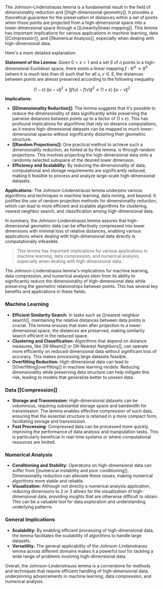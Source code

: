 The Johnson-Lindenstrauss lemma is a fundamental result in the field of dimensionality reduction and [[high-dimensional geometry]]. It provides a theoretical guarantee for the preservation of distances within a set of points when those points are projected from a high-dimensional space into a lower-dimensional space through a [[Linearity|linear mapping]]. This lemma has important implications for various applications in machine learning, data [[Compression]], and [[Numerical Analysis]], especially when dealing with high-dimensional data.

Here's a more detailed explanation:

**Statement of the Lemma:**
Given $0 < \varepsilon < 1$ and a set $S$ of $n$ points in a high-dimensional Euclidean space, there exists a linear mapping $f: \mathbb{R}^d \rightarrow \mathbb{R}^k$ (where $k$ is much less than $d$) such that for all $u, v \in S$, the distances between points are almost preserved according to the following inequality:

$$
(1-\varepsilon) \cdot \|u - v\|^2 \leq \|f(u) - f(v)\|^2 \leq (1+\varepsilon) \cdot \|u - v\|^2
$$

**Implications:**
- **[[Dimensionality Reduction]]:** The lemma suggests that it's possible to reduce the dimensionality of data significantly while preserving the pairwise distances between points up to a factor of $(1 \pm \varepsilon)$. This has profound implications for algorithms that rely on distance computations, as it means high-dimensional datasets can be mapped to much lower-dimensional spaces without significantly distorting their geometric structure.
- **[[Random Projections]]:** One practical method to achieve such a dimensionality reduction, as hinted at by the lemma, is through random projections. This involves projecting the high-dimensional data onto a randomly selected subspace of the desired lower dimension.
- **Efficiency and Scalability:** By reducing the dimensionality of data, computational and storage requirements are significantly reduced, making it feasible to process and analyze large-scale high-dimensional datasets.

**Applications:**
The Johnson-Lindenstrauss lemma underpins various algorithms and techniques in machine learning, data mining, and beyond. It justifies the use of random projection methods for dimensionality reduction, which can lead to more efficient and scalable algorithms for clustering, nearest neighbor search, and classification among high-dimensional data.

In summary, the Johnson-Lindenstrauss lemma assures that high-dimensional geometric data can be effectively compressed into lower dimensions with minimal loss of relative distances, enabling various applications where dealing with high-dimensional data directly is computationally infeasible.

> This lemma has important implications for various applications in machine learning, data compression, and numerical analysis, especially when dealing with high-dimensional data.

The Johnson-Lindenstrauss lemma's implications for machine learning, data compression, and numerical analysis stem from its ability to significantly reduce the dimensionality of high-dimensional data while preserving the geometric relationships between points. This has several key benefits and applications in these fields:

### Machine Learning

- **Efficient Similarity Search:** In tasks such as [[nearest neighbor search]], maintaining the relative distances between data points is crucial. The lemma ensures that even after projection to a lower-dimensional space, the distances are preserved, making similarity search efficient in the reduced space.
- **Clustering and Classification:** Algorithms that depend on distance measures, like [[K-Means]] or [[K-Nearest Neighbors]], can operate more efficiently on reduced-dimensional data without significant loss of accuracy. This makes processing large datasets feasible.
- **Overfitting Reduction:** High-dimensional data can lead to [[Overfitting|overfitting]] in machine learning models. Reducing dimensionality while preserving data structure can help mitigate this risk, leading to models that generalize better to unseen data.

### Data [[Compression]]

- **Storage and Transmission:** High-dimensional datasets can be voluminous, requiring substantial storage space and bandwidth for transmission. The lemma enables effective compression of such data, ensuring that the essential structure is retained in a more compact form, facilitating storage and transmission.
- **Fast Processing:** Compressed data can be processed more quickly, improving the performance of data analysis and manipulation tasks. This is particularly beneficial in real-time systems or where computational resources are limited.

### Numerical Analysis

- **Conditioning and Stability:** Operations on high-dimensional data can suffer from [[numerical instability and poor conditioning]]. Dimensionality reduction can alleviate these issues, making numerical algorithms more stable and reliable.
- **Visualization:** Although not directly a numerical analysis application, reducing dimensions to 2 or 3 allows for the visualization of high-dimensional data, providing insights that are otherwise difficult to obtain. This can be a valuable tool for data exploration and understanding underlying patterns.

### General Implications

- **Scalability:** By enabling efficient processing of high-dimensional data, the lemma facilitates the scalability of algorithms to handle large datasets.
- **Versatility:** The general applicability of the Johnson-Lindenstrauss lemma across different domains makes it a powerful tool for tackling a wide range of problems involving high-dimensional data.

Overall, the Johnson-Lindenstrauss lemma is a cornerstone for methods and techniques that require efficient handling of high-dimensional data, underpinning advancements in machine learning, data compression, and numerical analysis.